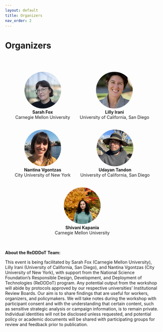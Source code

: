 ```yaml
---
layout: default
title: Organizers
nav_order: 2
---
```


# Organizers
<br>
<br>
<br>

<div style="display: flex; flex-wrap: wrap; gap: 2rem; justify-content: center; align-items: center;">

  <div style="text-align: center;">
    <img src="../assets/images/sarah.jpg" alt="Sarah Fox" style="width: 120px; height: 120px; object-fit: cover; border-radius: 50%;"><br>
    <strong>Sarah Fox</strong><br>
    Carnegie Mellon University
  </div>

  <div style="text-align: center;">
    <img src="../assets/images/lilly.jpg" alt="Lilly Irani" style="width: 120px; height: 120px; object-fit: cover; border-radius: 50%;"><br>
    <strong>Lilly Irani</strong><br>
    University of California, San Diego
  </div>

  <div style="text-align: center;">
    <img src="../assets/images/nantina.jpg" alt="Nantina Vgontzas" style="width: 120px; height: 120px; object-fit: cover; border-radius: 50%;"><br>
    <strong>Nantina Vgontzas</strong><br>
    City University of New York
  </div>

  <div style="text-align: center;">
    <img src="../assets/images/udayan.png" alt="Udayan Tandon" style="width: 120px; height: 120px; object-fit: cover; border-radius: 50%;"><br>
    <strong>Udayan Tandon</strong><br>
    University of California, San Diego
  </div>

  <div style="text-align: center;">
    <img src="../assets/images/shivani.jpeg" alt="Shivani Kapania" style="width: 120px; height: 120px; object-fit: cover; border-radius: 50%;"><br>
    <strong>Shivani Kapania</strong><br>
    Carnegie Mellon University
  </div>

  

</div>

<br> 
<br>

**About the ReDDDoT Team:**

This event is being facilitated by Sarah Fox (Carnegie Mellon University), Lilly Irani (University of California, San Diego), and Nantina Vgontzas (City University of New York), with support from the National Science Foundation’s Responsible Design, Development, and Deployment of Technologies (ReDDDoT) program. Any potential output from the workshop will abide by protocols approved by our respective universities’ Institutional Review Boards. Our aim is to share findings that are useful for workers, organizers, and policymakers. We will take notes during the workshop with participant consent and with the understanding that certain content, such as sensitive strategic analysis or campaign information, is to remain private. Individual identities will not be disclosed unless requested, and potential policy or academic documents will be shared with participating groups for review and feedback prior to publication. 

